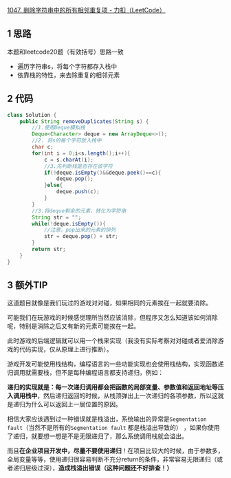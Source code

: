 
[1047. 删除字符串中的所有相邻重复项 - 力扣（LeetCode）](https://leetcode.cn/problems/remove-all-adjacent-duplicates-in-string/submissions/520501500/)
## 1 思路

本题和leetcode20题（有效括号）思路一致
- 遍历字符串s，将每个字符都存入栈中
- 依靠栈的特性，来去除重复的相邻元素

## 2 代码

```java
class Solution {
    public String removeDuplicates(String s) {
        //1.使用Deque模拟栈
        Deque<Character> deque = new ArrayDeque<>();
        //2. 将s的每个字符放入栈中
        char c;
        for(int i = 0;i<s.length();i++){
            c = s.charAt(i);
            //3.先判断栈是否存在该字符
            if(!deque.isEmpty()&&deque.peek()==c){
                deque.pop();
            }else{
                deque.push(c);
            }
        }
        //3.将deque剩余的元素，转化为字符串
        String str = "";
        while(!deque.isEmpty()){
            //注意，pop出来的元素的排列
            str = deque.pop() + str;
        }
        return str;
    }
}
```

## 3 额外TIP

这道题目就像是我们玩过的游戏对对碰，如果相同的元素挨在一起就要消除。

可能我们在玩游戏的时候感觉理所当然应该消除，但程序又怎么知道该如何消除呢，特别是消除之后又有新的元素可能挨在一起。

此时游戏的后端逻辑就可以用一个栈来实现（我没有实际考察对对碰或者爱消除游戏的代码实现，仅从原理上进行推断）。

游戏开发可能使用栈结构，编程语言的一些功能实现也会使用栈结构，实现函数递归调用就需要栈，但不是每种编程语言都支持递归，例如：

**递归的实现就是：每一次递归调用都会把函数的局部变量、参数值和返回地址等压入调用栈中**，然后递归返回的时候，从栈顶弹出上一次递归的各项参数，所以这就是递归为什么可以返回上一层位置的原因。

相信大家应该遇到过一种错误就是栈溢出，系统输出的异常是`Segmentation fault`（当然不是所有的`Segmentation fault` 都是栈溢出导致的） ，如果你使用了递归，就要想一想是不是无限递归了，那么系统调用栈就会溢出。

而且**在企业项目开发中，尽量不要使用递归**！在项目比较大的时候，由于参数多，全局变量等等，使用递归很容易判断不充分return的条件，非常容易无限递归（或者递归层级过深），**造成栈溢出错误（这种问题还不好排查！）**